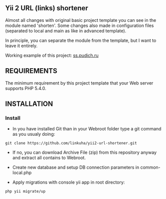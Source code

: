 ## Yii 2 URL (links) shortener

Almost all changes with original basic project template you can see in the module named 'shorten'. Some changes also made in configuration files (separated to local and main as like in advanced template).

In principle, you can separate the module from the template, but I want to leave it entirely.

Working example of this project: [ss.pudich.ru](http://ss.pudich.ru) 

REQUIREMENTS
------------

The minimum requirement by this project template that your Web server supports PHP 5.4.0.


INSTALLATION
------------

### Install

* In you have installed Git than in your Webroot folder type a git command as you usualy doing:

``git clone https://github.com/linkuha/yii2-url-shortener.git``

* If no, you can download Archive File (zip) from this repository anyway and extract all contains to Webroot.

* Create new database and setup DB connection parameters in common-local.php

* Apply migrations with console yii app in root directory:

``php yii migrate/up``
